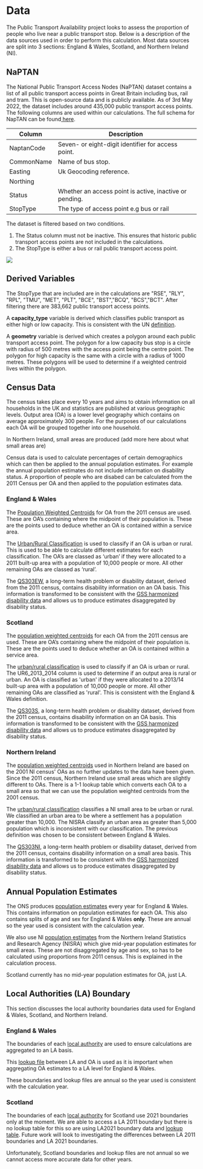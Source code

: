 # Data

The Public Transport Availability project looks to assess the proportion of people who live near a public transport stop. Below is a description of the data sources used in order to perform this calculation. Most data sources are split into 3 sections: England & Wales, Scotland, and Northern Ireland (NI).
## NaPTAN

The National Public Transport Access Nodes (NaPTAN) dataset contains a list of all public transport access points in Great Britain including bus, rail and tram. This is open-source data and is publicly available. As of 3rd May 2022, the dataset includes around 435,000 public transport access points. The following columns are used within our calculations. The full schema for NapTAN can be found[ here](http://naptan.dft.gov.uk/naptan/schema/2.5/doc/NaPTANSchemaGuide-2.5-v0.67.pdf).

| **Column** | **Description**                                         |
| ---------- | ------------------------------------------------------- |
| NaptanCode | Seven- or eight-digit identifier for access point.      |
| CommonName | Name of bus stop.                                       |
| Easting    | Uk Geocoding reference.                                 |
| Northing   |                                                         |
| Status     | Whether an access point is active, inactive or pending. |
| StopType   | The type of access point e.g bus or rail                |

  
  The dataset is filtered based on two conditions.

1. The Status column must not be inactive. This ensures that historic public transport access points are not included in the calculations.
2. The StopType is either a bus or rail public transport access point.

![](https://lh4.googleusercontent.com/aWHDDVx3u12vC8HnbD395w61y_wIi-K7sZ38TkHJV2EqifGdOD8t5cc4E7fdIN1dApuK-CSaxcFYJ28Vxg6jN1varhbk8_PDPuNj8lLD4kwfXOlg-GX8fk4EeVjV58fHmXw9hFiCC9vQjKUjmeztDA)

## Derived Variables

The StopType that are included are in the calculations are "RSE", "RLY", "RPL", "TMU", "MET", "PLT", "BCE", "BST","BCQ", "BCS","BCT". After filtering there are 383,662 public transport access points.

A **capacity_type** variable is derived which classifies public transport as either high or low capacity. This is consistent with the UN [definition](https://unstats.un.org/sdgs/metadata/files/Metadata-11-02-01.pdf).

A **geometry** variable is derived which creates a polygon around each public transport access point. The polygon for a low capacity bus stop is a circle with radius of 500 metres with the access point being the centre point. The polygon for high capacity is the same with a circle with a radius of 1000 metres. These polygons will be used to determine if a weighted centroid lives within the polygon.

## Census Data 

The census takes place every 10 years and aims to obtain information on all households in the UK and statistics are published at various geographic levels. Output area (OA) is a lower level geography which contains on average approximately 300 people. For the purposes of our calculations each OA will be grouped together into one household.

In Northern Ireland, small areas are produced (add more here about what small areas are)

Census data is used to calculate percentages of certain demographics which can then be applied to the annual population estimates. For example the annual population estimates do not include information on disability status. A proportion of people who are disabed can be calculated from the 2011 Census per OA and then applied to the population estimates data.

### England & Wales

The [Population Weighted Centroids](https://data.gov.uk/dataset/5a08e622-1547-49ac-b626-d4f0d4067805/output-areas-december-2011-population-weighted-centroids) for OA from the 2011 census are used. These are OA’s containing where the midpoint of their population is. These are the points used to deduce whether an OA is contained within a service area.

The [Urban/Rural Classification](https://www.ons.gov.uk/methodology/geography/geographicalproducts/ruralurbanclassifications/2011ruralurbanclassification) is used to classify if an OA is urban or rural. This is used to be able to calculate different estimates for each classification. The OA’s are classed as ‘urban’ if they were allocated to a 2011 built-up area with a population of 10,000 people or more. All other remaining OAs are classed as ‘rural’.

The [QS303EW](https://www.nomisweb.co.uk/sources/census_2011_qs), a long-term health problem or disability dataset, derived from the 2011 census, contains disability information on an OA basis. This information is transformed to be consistent with the [GSS harmonized disability data](https://gss.civilservice.gov.uk/policy-store/measuring-disability-for-the-equality-act-2010/) and allows us to produce estimates disaggregated by disability status.

### Scotland

The [population weighted centroids](https://www.nrscotland.gov.uk/statistics-and-data/geography/our-products/census-datasets/2011-census/2011-boundaries) for each OA from the 2011 census are used. These are OA’s containing where the midpoint of their population is. These are the points used to deduce whether an OA is contained within a service area.

The [urban/rural classification](https://www.isdscotland.org/Products-and-Services/GPD-Support/Geography/Urban-Rural-Classification/) is used to classify if an OA is urban or rural. The UR6_2013_2014 column is used to determine if an output area is rural or urban. An OA is classified as 'urban' if they were allocated to a 2013/14 built-up area with a population of 10,000 people or more. All other remaining OAs are classified as 'rural'. This is consistent with the England & Wales definition. 

The [QS303S](https://www.nomisweb.co.uk/sources/census_2011_qsuk), a long-term health problem or disability dataset, derived from the 2011 census, contains disability information on an OA basis. This information is transformed to be consistent with the [GSS harmonized disability data](https://gss.civilservice.gov.uk/policy-store/measuring-disability-for-the-equality-act-2010/) and allows us to produce estimates disaggregated by disability status.

### Northern Ireland

The [population weighted centroids](https://www.nisra.gov.uk/support/geography/output-areas-census-2001) used in Northern Ireland are based on the 2001 NI census' OAs as no further updates to the data have been given. Since the 2011 census, Northern Ireland use small areas which are slightly different to OAs. There is a 1-1 lookup table which converts each OA to a small area so that we can use the population weighted centroids from the 2001 census. 

The [urban/rural classification](https://www.nisra.gov.uk/publications/settlement-2015-documentation) classifies a NI small area to be urban or rural. We classified an urban area to be where a settlement has a population greater than 10,000. The NISRA classify an urban area as greater than 5,000 population which is inconsistent with our classification. The previous definition was chosen to be consistent between England & Wales.

The [QS303NI](https://www.nisra.gov.uk/publications/2011-census-quick-statistics-tables-health), a long-term health problem or disability dataset, derived from the 2011 census, contains disability information on a small area basis. This information is transformed to be consistent with the [GSS harmonized disability data](https://gss.civilservice.gov.uk/policy-store/measuring-disability-for-the-equality-act-2010/) and allows us to produce estimates disaggregated by disability status.

## Annual Population Estimates

The ONS produces [population estimates](https://www.ons.gov.uk/peoplepopulationandcommunity/populationandmigration/populationestimates) every year for England & Wales. This contains information on population estimates for each OA. This also contains splits of age and sex for England & Wales **only**. These are annual so the year used is consistent with the calculation year.

We also use NI [population estimates](https://www.nisra.gov.uk/statistics/population/population-estimates-small-areas) from the Northern Ireland Statistics and Research Agency (NISRA) which give mid-year population estimates for small areas. These are not disaggregated by age and sex, so has to be calculated using proportions from 2011 census. This is explained in the calculation process.

Scotland currently has no mid-year population estimates for OA, just LA. 

  
## Local Authorities (LA) Boundary

This section discusses the local authority boundaries data used for England & Wales, Scotland, and Northern Ireland.

### England & Wales
The boundaries of each [local authority](https://data.gov.uk/dataset/51878530-7dd4-45df-b36b-9a0b01f3c136/local-authority-districts-december-2019-boundaries-uk-bgc) are used to ensure calculations are aggregated to an LA basis.

This [lookup file](https://geoportal.statistics.gov.uk/search?collection=Dataset&sort=name&tags=all(LUP_OA_WD_LAD)) between LA and OA is used as it is important when aggregating OA estimates to a LA level for England & Wales.

These boundaries and lookup files are annual so the year used is consistent with the calculation year.

### Scotland

The boundaries of each [local authority](https://data.spatialhub.scot/dataset/local_authority_boundaries-is) for Scotland use 2021 boundaries only at the  moment. We are able to access a LA 2011 boundary but there is no lookup table for this so are using LA2021 boundary data and [lookup table](https://geoportal.statistics.gov.uk/datasets/ons::postcode-to-output-area-to-lower-layer-super-output-area-to-middle-layer-super-output-area-to-local-authority-district-november-2021-lookup-in-the-uk/about). Future work will look to investigating the differences between LA 2011 boundaries and LA 2021 boundaries.

Unfortunately, Scotland boundaries and lookup files are not annual so we cannot access more accurate data for other years.